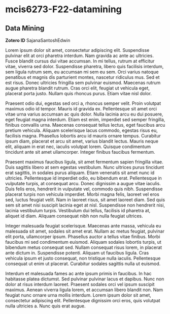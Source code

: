 
# mcis6273-F22-datamining

## Data Mining

**Zotero ID** SajanaSantoshEdwin

Lorem ipsum dolor sit amet, consectetur adipiscing elit. Suspendisse pulvinar elit at orci pharetra interdum. Nam gravida ac ante ac ultricies. Fusce blandit cursus dui vitae accumsan. In mi tellus, rutrum at efficitur vitae, viverra sed dolor. Suspendisse pharetra, libero quis facilisis interdum, sem ligula rutrum sem, eu accumsan mi sem eu sem. Orci varius natoque penatibus et magnis dis parturient montes, nascetur ridiculus mus. Sed et est risus. Donec ultricies fringilla sem pulvinar euismod. Maecenas rutrum augue pharetra blandit rutrum. Cras orci elit, feugiat ut vehicula eget, placerat porta justo. Nullam quis rhoncus purus. Etiam vitae nisl dolor.

Praesent odio dui, egestas sed orci a, rhoncus semper velit. Proin volutpat maximus odio id tempor. Mauris id gravida ex. Pellentesque sit amet orci vitae urna varius accumsan ac quis dolor. Nulla lacinia arcu eu dui posuere, eget feugiat magna interdum. Etiam est enim, imperdiet sed semper fringilla, finibus convallis urna. Maecenas consequat tellus lectus, eget faucibus arcu pretium vehicula. Aliquam scelerisque lacus commodo, egestas risus eu, facilisis magna. Phasellus lobortis arcu id mauris ornare tempus. Curabitur ipsum diam, placerat et arcu sit amet, varius blandit lectus. Mauris neque elit, aliquam in erat nec, iaculis volutpat lorem. Quisque condimentum tincidunt ante sit amet ullamcorper. Integer finibus faucibus fermentum.

Praesent maximus faucibus ligula, sit amet fermentum sapien fringilla vitae. Duis sagittis libero at sem egestas vestibulum. Nunc ultrices purus tincidunt erat sagittis, in sodales purus aliquam. Etiam venenatis sit amet nunc id ultricies. Pellentesque id imperdiet odio, eu bibendum erat. Pellentesque in vulputate turpis, at consequat arcu. Donec dignissim a augue vitae iaculis. Duis felis eros, hendrerit in vulputate vel, commodo quis nibh. Suspendisse placerat turpis non vehicula imperdiet. Morbi magna felis, laoreet vel eros sed, luctus feugiat velit. Nam in laoreet risus, sit amet laoreet diam. Sed quis sem sit amet nisi suscipit lacinia eget at nisl. Suspendisse non hendrerit nisi, lacinia vestibulum turpis. Vestibulum dui tellus, facilisis id pharetra at, aliquet id diam. Aliquam consequat nibh non nulla feugiat ultrices.

Integer malesuada feugiat scelerisque. Maecenas ante massa, vehicula eu malesuada sit amet, sodales sit amet erat. Nullam ac metus feugiat, pulvinar elit porta, ullamcorper ipsum. Phasellus auctor a tellus vitae finibus. Morbi faucibus mi sed condimentum euismod. Aliquam sodales lobortis turpis, ut bibendum metus consequat sed. Nullam consequat risus lorem, in placerat ante dictum in. Suspendisse potenti. Aliquam ut faucibus ligula. Cras vehicula ipsum et justo consequat, non tristique nulla iaculis. Pellentesque consequat ut enim ut placerat. Curabitur sodales sagittis nulla ut euismod.

Interdum et malesuada fames ac ante ipsum primis in faucibus. In hac habitasse platea dictumst. Sed pulvinar pulvinar lacus et dapibus. Nunc non dolor at risus interdum laoreet. Praesent sodales orci vel ipsum suscipit maximus. Aenean viverra ligula lorem, et accumsan libero blandit non. Nam feugiat nunc ornare urna mollis interdum. Lorem ipsum dolor sit amet, consectetur adipiscing elit. Pellentesque dignissim orci eros, quis volutpat nulla ultricies a. Nunc quis erat augue.
